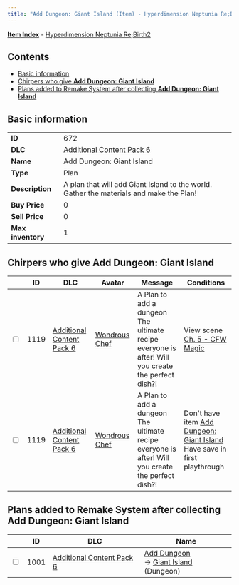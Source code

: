 ```yaml
---
title: "Add Dungeon: Giant Island (Item) - Hyperdimension Neptunia Re;Birth2"
---
```


[**Item Index**](/neptunia/rb2/item/index.html) - [Hyperdimension Neptunia Re;Birth2](/neptunia/rb2)

## Contents

- [Basic information](#basic-information)
- [Chirpers who give **Add Dungeon: Giant Island**](#chirpers-who-give-add-dungeon-giant-island)
- [Plans added to Remake System after collecting **Add Dungeon: Giant Island**](#plans-added-to-remake-system-after-collecting-add-dungeon-giant-island)

## Basic information

|   |   |
| -- | -- |
| **ID** | 672 |
| **DLC** | [Additional Content Pack 6](/neptunia/rb2/dlc/14-pack6.html) |
| **Name** | Add Dungeon: Giant Island |
| **Type** | Plan |
| **Description** | A plan that will add Giant Island to the world. Gather the materials and make the Plan! |
| **Buy Price** | 0 |
| **Sell Price** | 0 |
| **Max inventory** | 1 |

## Chirpers who give **Add Dungeon: Giant Island**

|    | ID | DLC | Avatar | Message | Conditions |
| -- | -- | --- | ------ | ------- | ---------- |
| <input type="checkbox" id="rb2-chirper-event-14-1119" class="trackbox" /> | 1119 | [Additional Content Pack 6](/neptunia/rb2/dlc/14-pack6.html) | [Wondrous Chef](/neptunia/rb2/avatar/14-160-wondrous-chef.html) | A Plan to add a dungeon<br />The ultimate recipe everyone is after! Will you create the perfect dish?! | View scene [Ch. 5 - CFW Magic](/neptunia/rb2/scene/0-373-ch-5-cfw-magic.html) |
| <input type="checkbox" id="rb2-chirper-event-14-1119" class="trackbox" /> | 1119 | [Additional Content Pack 6](/neptunia/rb2/dlc/14-pack6.html) | [Wondrous Chef](/neptunia/rb2/avatar/14-160-wondrous-chef.html) | A Plan to add a dungeon<br />The ultimate recipe everyone is after! Will you create the perfect dish?! | Don't have item [Add Dungeon: Giant Island](/neptunia/rb2/item/14-672-add-dungeon-giant-island.html)<br />Have save in first playthrough |

## Plans added to Remake System after collecting **Add Dungeon: Giant Island**

|    | ID | DLC | Name |
| -- | -- | --- | ---- |
| <input type="checkbox" id="rb2-remake-14-1001" class="trackbox" /> | 1001 | [Additional Content Pack 6](/neptunia/rb2/dlc/14-pack6.html) | [Add Dungeon](/neptunia/rb2/remake/14-1001-add-dungeon.html)<br />→ [Giant Island](/neptunia/rb2/dungeon/14-301-giant-island.html) (Dungeon) |